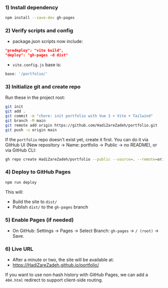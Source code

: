 
### 1) Install dependency
```bash
npm install --save-dev gh-pages
```

### 2) Verify scripts and config
- package.json scripts now include:
```json
"predeploy": "vite build",
"deploy": "gh-pages -d dist"
```
- `vite.config.js` base is:
```js
base: '/portfolio/'
```

### 3) Initialize git and create repo
Run these in the project root:
```bash
git init
git add .
git commit -m "chore: init portfolio with Vue 3 + Vite + Tailwind"
git branch -M main
git remote add origin https://github.com/HadiZareZadeh/portfolio.git
git push -u origin main
```

If the `portfolio` repo doesn't exist yet, create it first. You can do it via GitHub UI (New repository → Name: portfolio → Public → no README), or via GitHub CLI:
```bash
gh repo create HadiZareZadeh/portfolio --public --source=. --remote=origin --push
```

### 4) Deploy to GitHub Pages
```bash
npm run deploy
```

This will:
- Build the site to `dist/`
- Publish `dist/` to the `gh-pages` branch

### 5) Enable Pages (if needed)
- On GitHub: Settings → Pages → Select Branch: `gh-pages` → `/ (root)` → Save.

### 6) Live URL
- After a minute or two, the site will be available at:
- https://HadiZareZadeh.github.io/portfolio/

If you want to use non-hash history with GitHub Pages, we can add a `404.html` redirect to support client-side routing.